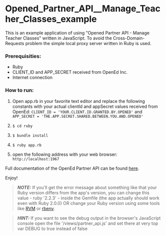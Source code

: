 # Opened_Partner_API__Manage_Teacher_Classes_example
This is an example application of using "Opened Partner API - Manage Teacher Classes" written in JavaScript.
To avoid the Cross-Domain-Requests problem the simple local proxy server written in Ruby is used.


### Prerequisities:

* Ruby
* CLIENT_ID and APP_SECRET received from OpenEd Inc.
* Internet connection


### How to run:

1. Open app.rb in your favorite text editor and replace the following constants with your actual clientId and appSecret values received from OpenEd: ```CLIENT_ID = 'YOUR.CLIENT.ID.GRANTED.BY.OPENED'``` and ```APP_SECRET = 'THE.APP.SECRET.SHARED.BETWEEN.YOU.AND.OPENED'```

2. ```$ cd ruby```

3. ```$ bundle install```

4. ```$ ruby app.rb```

5. open the following address with your web browser: ```http://localhost:1967```



Full documentation of the OpenEd Partner API can be found [here](http://docs.opened.apiary.io/).


Enjoy!


> ***NOTE:*** If you'll get the error message about something like 
> that your Ruby version differs from the app's version, 
> you can change this value - ruby '2.2.3' - inside the Gemfile
> (the app actually should work even with Ruby 2.0.0) 
> OR change your Ruby version using some tools like <a href="https://rvm.io/" target="_blank">RVM</a> 
> or <a href="https://github.com/sstephenson/rbenv" target="_blank">rbenv</a>.


> ***HINT:*** If you want to see the debug output in the browser's JavaScript console
> open the file '/views/partner_api.js' and set there at very top
> var DEBUG to true instead of false

